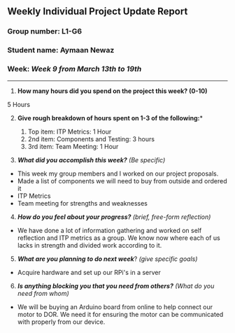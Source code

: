 ## Weekly Individual Project Update Report
### Group number: L1-G6
### Student name: Aymaan Newaz
### Week: _Week 9 from March 13th to 19th_
___
1. **How many hours did you spend on the project this week? (0-10)**

5 Hours

2. **Give rough breakdown of hours spent on 1-3 of the following:***

   1. Top item: ITP Metrics: 1 Hour
   2. 2nd item: Components and Testing: 3 hours
   3. 3rd item: Team Meeting: 1 Hour

3. ***What did you accomplish this week?*** _(Be specific)_

  - This week my group members and I worked on our project proposals.
  - Made a list of components we will need to buy from outside and ordered it
  - ITP Metrics
  - Team meeting for strengths and weaknesses
 
4. ***How do you feel about your progress?*** _(brief, free-form reflection)_

  - We have done a lot of information gathering and worked on self reflection and ITP metrics as a group. We know now where each of us lacks in strength and divided work according to it.
 
5. ***What are you planning to do next week***? _(give specific goals)_

  - Acquire hardware and set up our RPi's in a server
  
6. ***Is anything blocking you that you need from others?*** _(What do you need from whom)_
  - We will be buying an Arduino board from online to help connect our motor to DOR. We need it for ensuring the motor can be communicated with properly from our device.
